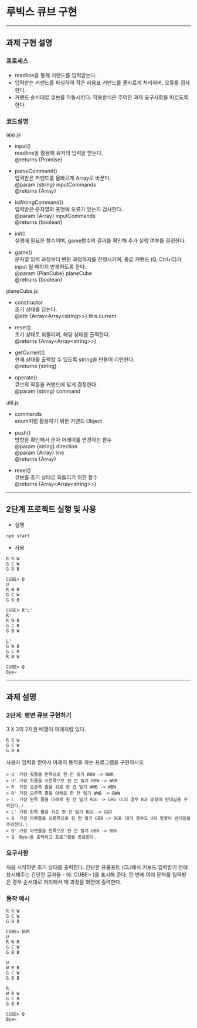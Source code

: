 # 루빅스 큐브 구현

---

## 과제 구현 설명

### 프로세스

- readline을 통해 커맨드를 입력받는다.
- 입력받는 커맨드를 파싱하여 작은 따옴표 커맨드를 올바르게 처리하며, 오류를 검사한다.
- 커맨드 순서대로 큐브를 작동시킨다. 작동방식은 주어진 과제 요구사항을 따르도록 한다.

### 코드설명

app.js

- input()  
  readline을 활용해 유저의 입력을 받는다.  
  @returns {Promise}

- parseCommand()  
  입력받은 커맨드를 올바르게 Array로 바꾼다.  
  @param {string} inputCommands  
  @returns {Array<string>}

- isWrongCommand()  
  입력받은 문자열의 포맷에 오류가 있는지 검사한다.  
  @param {Array} inputCommands  
  @returns {boolean}

- init()  
  실행에 필요한 함수이며, game함수의 결과를 확인해 추가 실행 여부를 결정한다.

- game()  
  문자열 입력 과정부터 변환 과정까지를 진행시키며, 종료 커맨드 (Q, Ctrl+C)가 input 될 때까지 반복하도록 한다.  
  @param {PlanCube} planeCube  
  @retruns {boolean}

planeCube.js

- constructor  
  초기 상태를 담는다.  
  @attr {Array\<Array\<string\>\>} this.current

- reset()  
  초기 상태로 되돌리며, 해당 상태를 출력한다.  
  @returns {Array\<Array\<string\>\>}

- getCurrent()  
  현재 상태를 출력할 수 있도록 string을 만들어 리턴한다.  
  @returns {string}

- operate()  
  큐브의 작동을 커맨드에 맞게 결정한다.  
  @param {string} command

util.js

- commands  
  enum처럼 활용하기 위한 커맨드 Object

- push()  
  방향을 확인해서 문자 어레이를 변경하는 함수  
  @param {string} direction  
  @param {Array<string>} line  
  @returns {Array<string>}

- reset()  
  큐브를 초기 상태로 되돌리기 위한 함수  
  @returns {Array\<Array\<string\>\>}

---

## 2단계 프로젝트 실행 및 사용

- 실행

```
npm start
```

- 사용

```
R R W
G C W
G B B

CUBE> U
U
R W R
G C W
G B B

CUBE> R'L'
R'
R W B
G C R
G B W

L'
G W B
G C R
R B W

CUBE> Q
Bye~
```

---

## 과제 설명

### 2단계: 평면 큐브 구현하기

3 X 3의 2차원 배열이 아래처럼 있다.

```
R R W
G C W
G B B
```

사용자 입력을 받아서 아래의 동작을 하는 프로그램을 구현하시오

```
> U  가장 윗줄을 왼쪽으로 한 칸 밀기 RRW -> RWR
> U' 가장 윗줄을 오른쪽으로 한 칸 밀기 RRW -> WRR
> R  가장 오른쪽 줄을 위로 한 칸 밀기 WWB -> WBW
> R' 가장 오른쪽 줄을 아래로 한 칸 밀기 WWB -> BWW
> L  가장 왼쪽 줄을 아래로 한 칸 밀기 RGG -> GRG (L의 경우 R과 방향이 반대임을 주의한다.)
> L' 가장 왼쪽 줄을 위로 한 칸 밀기 RGG -> GGR
> B  가장 아랫줄을 오른쪽으로 한 칸 밀기 GBB -> BGB (B의 경우도 U와 방향이 반대임을 주의한다.)
> B' 가장 아랫줄을 왼쪽으로 한 칸 밀기 GBB -> BBG
> Q  Bye~를 출력하고 프로그램을 종료한다.
```

### 요구사항

처음 시작하면 초기 상태를 출력한다.
간단한 프롬프트 (CLI에서 키보드 입력받기 전에 표시해주는 간단한 글자들 - 예: CUBE> )를 표시해 준다.
한 번에 여러 문자를 입력받은 경우 순서대로 처리해서 매 과정을 화면에 출력한다.

### 동작 예시

```
R R W
G C W
G B B

CUBE> UUR
U
R W R
G C W
G B B

U
W R R
G C W
G B B

R
W R W
G C B
G B R

CUBE> Q
Bye~
```
